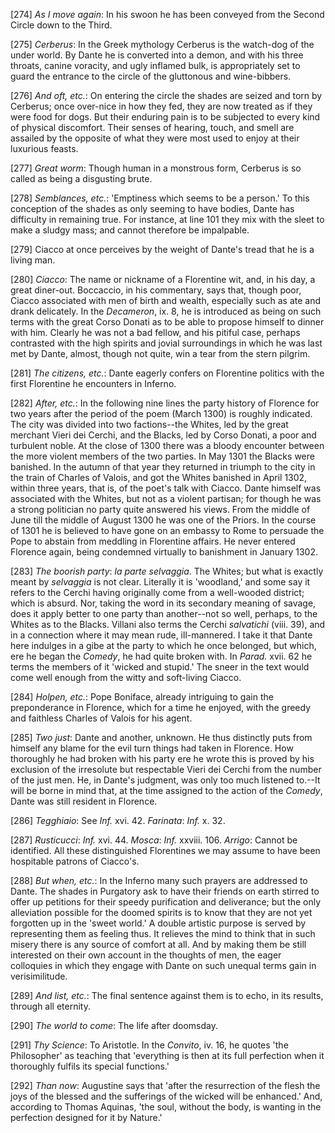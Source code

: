 [274] _As I move again_: In his swoon he has been conveyed from the
Second Circle down to the Third.

[275] _Cerberus_: In the Greek mythology Cerberus is the watch-dog of
the under world. By Dante he is converted into a demon, and with his
three throats, canine voracity, and ugly inflamed bulk, is appropriately
set to guard the entrance to the circle of the gluttonous and
wine-bibbers.

[276] _And oft, etc._: On entering the circle the shades are seized and
torn by Cerberus; once over-nice in how they fed, they are now treated
as if they were food for dogs. But their enduring pain is to be
subjected to every kind of physical discomfort. Their senses of hearing,
touch, and smell are assailed by the opposite of what they were most
used to enjoy at their luxurious feasts.

[277] _Great worm_: Though human in a monstrous form, Cerberus is so
called as being a disgusting brute.

[278] _Semblances, etc._: 'Emptiness which seems to be a person.' To
this conception of the shades as only seeming to have bodies, Dante has
difficulty in remaining true. For instance, at line 101 they mix with
the sleet to make a sludgy mass; and cannot therefore be impalpable.

[279] Ciacco at once perceives by the weight of Dante's tread that he is
a living man.

[280] _Ciacco_: The name or nickname of a Florentine wit, and, in his
day, a great diner-out. Boccaccio, in his commentary, says that, though
poor, Ciacco associated with men of birth and wealth, especially such as
ate and drank delicately. In the _Decameron_, ix. 8, he is introduced as
being on such terms with the great Corso Donati as to be able to propose
himself to dinner with him. Clearly he was not a bad fellow, and his
pitiful case, perhaps contrasted with the high spirits and jovial
surroundings in which he was last met by Dante, almost, though not
quite, win a tear from the stern pilgrim.

[281] _The citizens, etc._: Dante eagerly confers on Florentine politics
with the first Florentine he encounters in Inferno.

[282] _After, etc._: In the following nine lines the party history of
Florence for two years after the period of the poem (March 1300) is
roughly indicated. The city was divided into two factions--the Whites,
led by the great merchant Vieri dei Cerchi, and the Blacks, led by Corso
Donati, a poor and turbulent noble. At the close of 1300 there was a
bloody encounter between the more violent members of the two parties. In
May 1301 the Blacks were banished. In the autumn of that year they
returned in triumph to the city in the train of Charles of Valois, and
got the Whites banished in April 1302, within three years, that is, of
the poet's talk with Ciacco. Dante himself was associated with the
Whites, but not as a violent partisan; for though he was a strong
politician no party quite answered his views. From the middle of June
till the middle of August 1300 he was one of the Priors. In the course
of 1301 he is believed to have gone on an embassy to Rome to persuade
the Pope to abstain from meddling in Florentine affairs. He never
entered Florence again, being condemned virtually to banishment in
January 1302.

[283] _The boorish party_: _la parte selvaggia_. The Whites; but what is
exactly meant by _selvaggia_ is not clear. Literally it is 'woodland,'
and some say it refers to the Cerchi having originally come from a
well-wooded district; which is absurd. Nor, taking the word in its
secondary meaning of savage, does it apply better to one party than
another--not so well, perhaps, to the Whites as to the Blacks. Villani
also terms the Cerchi _salvatichi_ (viii. 39), and in a connection where
it may mean rude, ill-mannered. I take it that Dante here indulges in a
gibe at the party to which he once belonged, but which, ere he began the
_Comedy_, he had quite broken with. In _Parad._ xvii. 62 he terms the
members of it 'wicked and stupid.' The sneer in the text would come well
enough from the witty and soft-living Ciacco.

[284] _Holpen, etc._: Pope Boniface, already intriguing to gain the
preponderance in Florence, which for a time he enjoyed, with the greedy
and faithless Charles of Valois for his agent.

[285] _Two just_: Dante and another, unknown. He thus distinctly puts
from himself any blame for the evil turn things had taken in Florence.
How thoroughly he had broken with his party ere he wrote this is proved
by his exclusion of the irresolute but respectable Vieri dei Cerchi from
the number of the just men. He, in Dante's judgment, was only too much
listened to.--It will be borne in mind that, at the time assigned to the
action of the _Comedy_, Dante was still resident in Florence.

[286] _Tegghiaio_: See _Inf._ xvi. 42. _Farinata_: _Inf._ x. 32.

[287] _Rusticucci_: _Inf._ xvi. 44. _Mosca_: _Inf._ xxviii. 106.
_Arrigo_: Cannot be identified. All these distinguished Florentines we
may assume to have been hospitable patrons of Ciacco's.

[288] _But when, etc._: In the Inferno many such prayers are addressed
to Dante. The shades in Purgatory ask to have their friends on earth
stirred to offer up petitions for their speedy purification and
deliverance; but the only alleviation possible for the doomed spirits is
to know that they are not yet forgotten up in the 'sweet world.' A
double artistic purpose is served by representing them as feeling thus.
It relieves the mind to think that in such misery there is any source of
comfort at all. And by making them be still interested on their own
account in the thoughts of men, the eager colloquies in which they
engage with Dante on such unequal terms gain in verisimilitude.

[289] _And list, etc._: The final sentence against them is to echo, in
its results, through all eternity.

[290] _The world to come_: The life after doomsday.

[291] _Thy Science_: To Aristotle. In the _Convito_, iv. 16, he quotes
'the Philosopher' as teaching that 'everything is then at its full
perfection when it thoroughly fulfils its special functions.'

[292] _Than now_: Augustine says that 'after the resurrection of the
flesh the joys of the blessed and the sufferings of the wicked will be
enhanced.' And, according to Thomas Aquinas, 'the soul, without the
body, is wanting in the perfection designed for it by Nature.'
